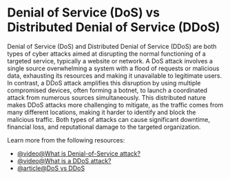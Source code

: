 # Denial of Service (DoS) vs Distributed Denial of Service (DDoS)

Denial of Service (DoS) and Distributed Denial of Service (DDoS) are both types of cyber attacks aimed at disrupting the normal functioning of a targeted service, typically a website or network. A DoS attack involves a single source overwhelming a system with a flood of requests or malicious data, exhausting its resources and making it unavailable to legitimate users. In contrast, a DDoS attack amplifies this disruption by using multiple compromised devices, often forming a botnet, to launch a coordinated attack from numerous sources simultaneously. This distributed nature makes DDoS attacks more challenging to mitigate, as the traffic comes from many different locations, making it harder to identify and block the malicious traffic. Both types of attacks can cause significant downtime, financial loss, and reputational damage to the targeted organization.

Learn more from the following resources:

- [@video@What is Denial-of-Service attack?](https://www.youtube.com/watch?v=Z7xG3b0aL_I)
- [@video@What is a DDoS attack?](https://www.youtube.com/watch?v=z503nLsfe5s)
- [@article@DoS vs DDoS](https://www.fortinet.com/resources/cyberglossary/dos-vs-ddos)